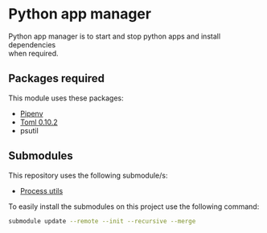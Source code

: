 # Python app manager

Python app manager is to start and stop python apps and install dependencies \
when required.

## Packages required

This module uses these packages:
* [Pipenv](https://github.com/pypa/pipenv)
* [Toml 0.10.2](https://pypi.org/project/toml/)
* psutil

## Submodules

This repository uses the following submodule/s:
* [Process utils](https://github.com/Perseverancia-company/sub.process-utils)

To easily install the submodules on this project use the following command:


```bash
submodule update --remote --init --recursive --merge
```
